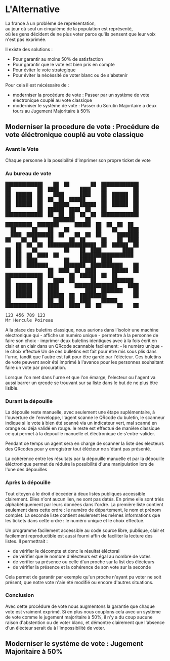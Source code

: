 # L'Alternative

La france à un problème de représentation,  
au jour où seul un cinquiéme de la population est représenté,  
où les gens décident de ne plus voter parce qu'ils pensent que leur voix n'est pas exprimée.

Il existe des solutions :
- Pour garantir au moins 50% de satisfaction
- Pour garantir que le vote est bien pris en compte
- Pour éviter le vote strategique
- Pour éviter la nécéssité de voter blanc ou de s'abstenir

Pour cela il est nécéssaire de :
- moderniser la procédure de vote : Passer par un système de vote electronique couplé au vote classique
- moderniser le système de vote : Passer du Scrutin Majoritaire a deux tours au Jugement Majoritaire à 50%

## Moderniser la procedure de vote : Procédure de vote éléctronique couplé au vote classique

### Avant le Vote

Chaque personne à la possibilité d'imprimer son propre ticket de vote

### Au bureau de vote

<div class="Buletin Buletin--tilt">
<pre class="QRcode">
██████████████    ██  ██        ██  ██████████████
██          ██  ████        ████    ██          ██
██  ██████  ██    ████      ████    ██  ██████  ██
██  ██████  ██  ██  ██  ██████      ██  ██████  ██
██  ██████  ██    ██████    ██████  ██  ██████  ██
██          ██  ██████  ████  ██    ██          ██
██████████████  ██  ██  ██  ██  ██  ██████████████
                  ████████    ██                  
██████████  ████████      ██████  ██  ██  ██  ██  
  ██      ██    ██    ██          ██    ██    ████
  ████  ██████████  ██    ██  ██  ██      ████████
██    ██  ██    ██      ██  ██      ██    ██  ████
    ██  ██  ██  ██████████████████  ██  ██████  ██
██  ██    ██          ██    ██  ████        ████  
██  ██  ██  ████  ██        ████████████████████  
██  ██  ████          ██    ██████  ████          
██  ██  ████████      ████████  ████████████    ██
                ██  ████  ██  ████      ██████  ██  
██████████████  ██      ██  ██████  ██  ██        
██          ██    ████  ██      ██      ████████  
██  ██████  ██  ████      ████████████████    ████
██  ██████  ██  ████          ████  ████████    ██
██  ██████  ██  ██████  ██  ██████████          ██
██          ██  ██  ██  ██  ████    ██████        
██████████████  ██████  ████  ██  ██      ██    ██
</pre>
<pre>
123 456 789 123
Mr Hercule Poireau
</pre>
</div>
A la place des buletins classique, nous aurions dans l'isoloir une machine electronique qui 
- affiche un numéro unique
- permettre à la personne de faire son choix 
- imprimer deux buletins identiques avec à la fois écrit en clair et en clair dans un QRcode scannable facilement:
    - le numéro unique
    - le choix effectué
Un de ces bulletins est fait pour être mis sous plis dans l'urne, tandit que l'autre est fait pour être gardé par l'élécteur.
Ces buletins de vote peuvent avoir été imprimé à l'avance pour les personnes souhaitant faire un vote par procuration.

Lorsque l'on met dans l'urne et que l'on émarge, l'electeur ou l'agent va aussi barrer un qrcode se trouvant sur sa liste dans le but de ne plus être lisible.

### Durant la dépouille

La dépouile reste manuelle, avec seulement une étape suplémentaire, à l'ouverture de l'enveloppe, l'agent scanne le QRcode du buletin, le scanneur indique si le vote à bien été scanné via un indicateur vert, mal scanné en orange ou déja validé en rouge. le reste est effectué de manière classique ce qui permet à la depouille manuelle et éléctronique de s'entre-valider.

Pendant ce temps un agent sera en charge de scanner la liste des electeurs des QRcodes pour y enregistrer tout élécteur ne s'étant pas présenté.

La cohérence entre les résultats par la dépouille manuelle et par la dépouille éléctronique permet de réduire la possibilité d'une manipulation lors de l'une des dépouilles

### Après la dépouille

Tout citoyen à le droit d'écceder à deux listes publiques accessible clairement.
Elles n'ont aucun lien, ne sont pas datés. En prime elle sont triés alphabétiquement par leurs données dans l'ordre.
La première liste contient seulement dans cette ordre : le numéro de département, le nom et prénom complet.
La seconde liste contient seulement les mêmes informations que les tickets dans cette ordre : le numéro unique et le choix effectué.

Un programme facilement accessible au code source libre, publique, clair et facilement reproductible est aussi fourni affin de faciliter la lecture des listes.
Il permettrait :
- de vérifier le décompte et donc le résultat éléctoral
- de vérifier que le nombre d'électeurs est égal au nombre de votes
- de verifier sa présence ou celle d'un proche sur la list des élécteurs
- de vérifier la présence et la cohérence de son vote sur la seconde

Cela permet de garantir par exemple qu'un proche n'ayant pu voter ne soit présent, que notre vote n'aie été modifié ou encore d'autres situations.

### Conclusion

Avec cette procédure de vote nous augmentons la garantie que chaque vote est vraiment exprimé.
Si en plus nous couplons cela avec un système de vote comme le jugement majoritaire à 50%, il n'y a du coup aucune raison d'abstention ou de voter blanc, et démontre clairement que l'absence d'un élécteur serait du à l'impossibilité de voter.

## Moderniser le système de vote : Jugement Majoritaire à 50%

